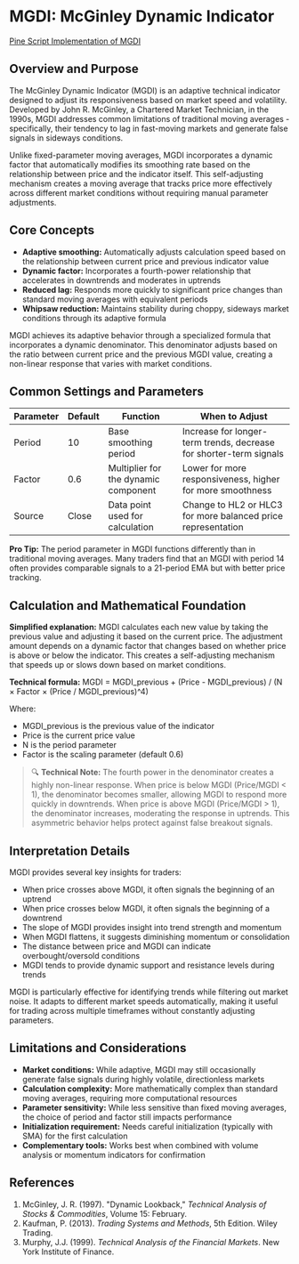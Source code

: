 # MGDI: McGinley Dynamic Indicator

[Pine Script Implementation of MGDI](https://github.com/mihakralj/pinescript/blob/main/indicators/trends_IIR/mgdi.pine)

## Overview and Purpose

The McGinley Dynamic Indicator (MGDI) is an adaptive technical indicator designed to adjust its responsiveness based on market speed and volatility. Developed by John R. McGinley, a Chartered Market Technician, in the 1990s, MGDI addresses common limitations of traditional moving averages - specifically, their tendency to lag in fast-moving markets and generate false signals in sideways conditions.

Unlike fixed-parameter moving averages, MGDI incorporates a dynamic factor that automatically modifies its smoothing rate based on the relationship between price and the indicator itself. This self-adjusting mechanism creates a moving average that tracks price more effectively across different market conditions without requiring manual parameter adjustments.

## Core Concepts

* **Adaptive smoothing:** Automatically adjusts calculation speed based on the relationship between current price and previous indicator value
* **Dynamic factor:** Incorporates a fourth-power relationship that accelerates in downtrends and moderates in uptrends
* **Reduced lag:** Responds more quickly to significant price changes than standard moving averages with equivalent periods
* **Whipsaw reduction:** Maintains stability during choppy, sideways market conditions through its adaptive formula

MGDI achieves its adaptive behavior through a specialized formula that incorporates a dynamic denominator. This denominator adjusts based on the ratio between current price and the previous MGDI value, creating a non-linear response that varies with market conditions.

## Common Settings and Parameters

| Parameter | Default | Function | When to Adjust |
|-----------|---------|----------|---------------|
| Period | 10 | Base smoothing period | Increase for longer-term trends, decrease for shorter-term signals |
| Factor | 0.6 | Multiplier for the dynamic component | Lower for more responsiveness, higher for more smoothness |
| Source | Close | Data point used for calculation | Change to HL2 or HLC3 for more balanced price representation |

**Pro Tip:** The period parameter in MGDI functions differently than in traditional moving averages. Many traders find that an MGDI with period 14 often provides comparable signals to a 21-period EMA but with better price tracking.

## Calculation and Mathematical Foundation

**Simplified explanation:**
MGDI calculates each new value by taking the previous value and adjusting it based on the current price. The adjustment amount depends on a dynamic factor that changes based on whether price is above or below the indicator. This creates a self-adjusting mechanism that speeds up or slows down based on market conditions.

**Technical formula:**
MGDI = MGDI_previous + (Price - MGDI_previous) / (N × Factor × (Price / MGDI_previous)^4)

Where:
- MGDI_previous is the previous value of the indicator
- Price is the current price value
- N is the period parameter
- Factor is the scaling parameter (default 0.6)

> 🔍 **Technical Note:** The fourth power in the denominator creates a highly non-linear response. When price is below MGDI (Price/MGDI < 1), the denominator becomes smaller, allowing MGDI to respond more quickly in downtrends. When price is above MGDI (Price/MGDI > 1), the denominator increases, moderating the response in uptrends. This asymmetric behavior helps protect against false breakout signals.

## Interpretation Details

MGDI provides several key insights for traders:

- When price crosses above MGDI, it often signals the beginning of an uptrend
- When price crosses below MGDI, it often signals the beginning of a downtrend
- The slope of MGDI provides insight into trend strength and momentum
- When MGDI flattens, it suggests diminishing momentum or consolidation
- The distance between price and MGDI can indicate overbought/oversold conditions
- MGDI tends to provide dynamic support and resistance levels during trends

MGDI is particularly effective for identifying trends while filtering out market noise. It adapts to different market speeds automatically, making it useful for trading across multiple timeframes without constantly adjusting parameters.

## Limitations and Considerations

* **Market conditions:** While adaptive, MGDI may still occasionally generate false signals during highly volatile, directionless markets
* **Calculation complexity:** More mathematically complex than standard moving averages, requiring more computational resources
* **Parameter sensitivity:** While less sensitive than fixed moving averages, the choice of period and factor still impacts performance
* **Initialization requirement:** Needs careful initialization (typically with SMA) for the first calculation
* **Complementary tools:** Works best when combined with volume analysis or momentum indicators for confirmation

## References

1. McGinley, J. R. (1997). "Dynamic Lookback," *Technical Analysis of Stocks & Commodities*, Volume 15: February.
2. Kaufman, P. (2013). *Trading Systems and Methods*, 5th Edition. Wiley Trading.
3. Murphy, J.J. (1999). *Technical Analysis of the Financial Markets*. New York Institute of Finance.
